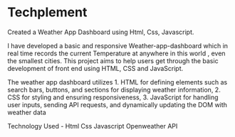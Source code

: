 # Techplement
Created a Weather App Dashboard using Html, Css, Javascript.


I have developed a basic and responsive Weather-app-dashboard which in real time records the current Temperature at anywhere in this world , even the smallest cities. This project aims to help users get through the basic development of front end using HTML, CSS and JavaScript.

The weather app dashboard utilizes 1. HTML for defining elements such as search bars, buttons, and sections for displaying weather information, 2. CSS for styling and ensuring responsiveness, 3. JavaScript for handling user inputs, sending API requests, and dynamically updating the DOM with weather data

Technology Used - Html 
                  Css
                  Javascript
                  Openweather API
